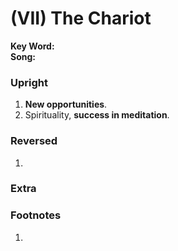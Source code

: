 # (VII) The Chariot

**Key Word:**   
**Song:** 



### Upright

1) **New opportunities**.
2) Spirituality, **success in meditation**.



### Reversed

1) 



### Extra





### Footnotes

1. 


